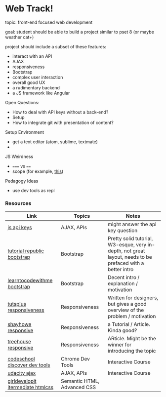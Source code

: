 # Web Track! 


topic: front-end focused web development

goal: student should be able to build a project similar to pset 8 (or maybe weather cat+)

project should include a subset of these features:
* interact with an API
* AJAX
* responsiveness
* Bootstrap
* complex user interaction
* overall good UX 
* a rudimentary backend
* a JS framework like Angular


Open Questions:
* How to deal with API keys without a back-end?
* Setup
* How to integrate git with presentation of content?

Setup Environment
* get a text editor (atom, sublime, textmate)
* 

JS Weirdness
* `===` vs `==`
* scope (for example, [this](https://classroom.udacity.com/courses/ud989/lessons/3417188540/concepts/34803486710923))

Pedagogy Ideas
* use dev tools as repl


### Resources

|Link | Topics | Notes|
|----|--------|------|
[js api keys](http://billpatrianakos.me/blog/2016/02/15/securing-api-keys-in-a-javascript-single-page-app/) | AJAX, APIs | might answer the api key question
[tutorial republic bootstrap](http://www.tutorialrepublic.com/twitter-bootstrap-tutorial/) | Bootstrap | Pretty solid tutorial, W3-esque, very in-depth, not great layout, needs to be prefaced with a better intro
[learntocodewithme bootstrap](http://learntocodewith.me/getting-started/topics/bootstrap/) | Bootstrap | Decent intro / explanation / motivation
[tutsplus responsiveness](http://webdesign.tutsplus.com/articles/designing-for-a-responsive-web--webdesign-3850) | Responsiveness | Written for designers, but gives a good overview of the problem / motivation
[shayhowe responsive](http://learn.shayhowe.com/advanced-html-css/responsive-web-design/) | Responsiveness | a Tutorial / Article. Kinda good? 
[treehouse responsive](http://blog.teamtreehouse.com/modern-field-guide-responsive-web-design) | Responsiveness | ARticle. Might be the winner for introducing the topic
[codeschool discover dev tools](http://discover-devtools.codeschool.com/levels/1?locale=en) | Chrome Dev Tools | Interactive Course | Seems great
[udacity ajax](https://classroom.udacity.com/courses/ud110/lessons/3310298553/concepts/31806585980923) | AJAX, APIs | Interactive Course | Seems legit, has a project
[girldevelopit itermediate htmlcss](http://girldevelopit.github.io/gdi-featured-intermediate-html-css/#/95) | Semantic HTML, Advanced CSS | 
